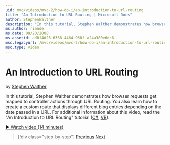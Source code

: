 ```yaml
---
uid: mvc/videos/mvc-2/how-do-i/an-introduction-to-url-routing
title: "An Introduction to URL Routing | Microsoft Docs"
author: StephenWalther
description: "In this tutorial, Stephen Walther demonstrates how browser requests get mapped to controller actions through URL Routing. You also learn how to create a cust..."
ms.author: riande
ms.date: 08/20/2008
ms.assetid: ad0f4d26-6366-4464-968f-a24a380e6dc6
msc.legacyurl: /mvc/videos/mvc-2/how-do-i/an-introduction-to-url-routing
msc.type: video
---
```

An Introduction to URL Routing
====================
by [Stephen Walther](https://github.com/StephenWalther)

In this tutorial, Stephen Walther demonstrates how browser requests get mapped to controller actions through URL Routing. You also learn how to create a custom route that displays different blog entries depending on the date passed in a URL. For additional information about this video, read the "An Introduction to URL Routing" tutorial ([C#](../../../overview/older-versions-1/controllers-and-routing/asp-net-mvc-routing-overview-cs.md), [VB](../../../overview/older-versions-1/controllers-and-routing/asp-net-mvc-routing-overview-vb.md)).

[&#9654; Watch video (14 minutes)](https://channel9.msdn.com/Blogs/ASP-NET-Site-Videos/an-introduction-to-url-routing)

> [!div class="step-by-step"]
> [Previous](understanding-views-view-data-and-html-helpers.md)
> [Next](preventing-javascript-injection-attacks.md)
